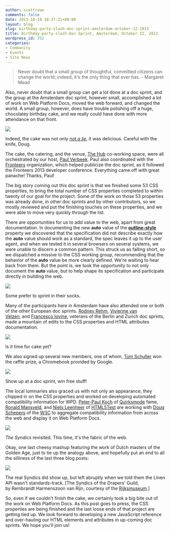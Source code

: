 ```yaml
---
author: scottrowe
comments: false
date: 2013-10-18 18:37:21+00:00
layout: blog
slug: birthday-party-slash-doc-sprint-amsterdam-october-12-2013
title: Birthday-party-slash-Doc-Sprint, Amsterdam, October 12, 2013
wordpress_id: 752
categories:
- Community
- Events
- Site News
---
```


<blockquote>Never doubt that a small group of thoughtful, committed citizens can change the world; indeed, it's the only thing that ever has. - Margaret Mead</blockquote>


Also, never doubt that a small group can get a lot done at a doc sprint, and the group at the Amsterdam doc sprint, however small, accomplished a lot of work on Web Platform Docs, moved the web forward, and changed the world. A small group, however, does have trouble polishing off a huge, chocolatey birthday cake, and we really could have done with more attendance on that front.


![](//static.webplatform.org/wpd-blog/2013/10/amsterdam_doc_sprint_2013_9.jpg)




Indeed, the cake was not only [_not a lie_](http://en.wikipedia.org/wiki/Portal_(video_game)), it was delicious. Careful with the knife, Doug.


The cake, the catering, and the venue, [The Hub](http://amsterdam.impacthub.net/) co-working space, were all orchestrated by our host, [Paul Verbeek](http://docs.webplatform.org/wiki/User:Paulv). Paul also coordinated with the [Fronteers](http://fronteers.nl/) organization, which helped publicize the doc sprint, as it followed the Fronteers 2013 developer conference. Everything came off with great panache! Thanks, Paul!

The big story coming out this doc sprint is that we finished some 53 CSS properties, to bring the total number of CSS properties completed to within twenty of our goal for the project. Some of the work on those 53 properties was already done, in other doc sprints and by other contributors, so we mostly reviewed and put the finishing touches on these properties, and we were able to move very quickly through the list.

There are opportunities for us to add value to the web, apart from great documentation. In documenting the new **auto** value of the [**outline-style**](http://docs.webplatform.org/wiki/css/properties/outline-style) property we discovered that the specification did not describe exactly how the **auto** value should work as a standard, the spec leaves it up to the user agent, and when we tested it in several browsers on several systems, we were unable to discern a common pattern. This struck us as falling short, so we dispatched a missive to the CSS working group, recommending that the behavior of the **auto** value be more clearly defined. We're waiting to hear back from them. But the point is, we took the opportunity to not only document the **auto** value, but to help shape its specification and participate directly in building the web.


![](//static.webplatform.org/wpd-blog/2013/10/Screen-Shot-2013-10-18-at-1.58.47-PM.jpg)




Some prefer to sprint in their socks.




Many of the participants here in Amsterdam have also attended one or both of the other European doc sprints. [Rodney Rehm](http://docs.webplatform.org/wiki/User:Rodneyrehm), [Vivienne van Velzen](http://docs.webplatform.org/wiki/User:Vivienne), and [Francesco Iovine](http://docs.webplatform.org/wiki/User:Franciov), veterans of the Berlin and Zurich doc sprints, made a mountain of edits to the CSS properties and HTML attributes documentation.




![](//static.webplatform.org/wpd-blog/2013/10/amsterdam_doc_sprint_2013_7.jpg)




Is it time for cake yet?




We also signed up several new members, one of whom, [Tom Schuller](http://docs.webplatform.org/wiki/User:Tom_Vissenkom) won the raffle prize, a Chromebook provided by Google.




![](//static.webplatform.org/wpd-blog/2013/10/Screen-Shot-2013-10-21-at-10.34.14-AM.jpg)




Show up at a doc sprint, win free stuff!




The local luminaries also graced us with not only an appearance, they chipped in on the CSS properties and worked on developing automated compatibility information for WPD. [Peter-Paul Koch](http://docs.webplatform.org/wiki/User:Ppk) of [Quirksmode](http://www.quirksmode.org/) fame, [Ronald Mansveld](http://docs.webplatform.org/wiki/User:Ronaldmansveld), and [Niels Leenheer](http://docs.webplatform.org/wiki/User:Html5test) of [HTML5Test](http://html5test.com/) are working with [Doug Schepers](http://docs.webplatform.org/wiki/User:Shepazu) of the [W3C](http://www.w3.org/) to aggregate compatibility information from across the web and display it on Web Platform Docs.




![](//static.webplatform.org/wpd-blog/2013/10/Screen-Shot-2013-10-21-at-11.25.47-AM.jpg)




_The Syndics_ revisited. This time, it's the fabric of the web.




Okay, one last cheesy mashup featuring the work of Dutch masters of the Golden Age, just to tie up the analogy above, and hopefully put an end to all the silliness of the last three blog posts:




![](//static.webplatform.org/wpd-blog/2013/10/syndics.jpg)




The real Syndics did show up, but left abruptly when we told them the Linen API wasn't standards-track. [The Syndics of the Drapers' Guild, by Rembrandt Harmenszoon van Rijn, courtesy of the [Rijksmuseum](https://www.rijksmuseum.nl/en).]




So, even if we couldn't finish the cake, we certainly took a big bite out of the work on Web Platform Docs. As this post goes to press, the CSS properties are being finished and the last loose ends of that project are getting tied up. We look forward to developing a new JavaScript reference and over-hauling our HTML elements and attributes in up-coming doc sprints. We hope you'll join us!
